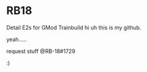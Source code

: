 # RB18
Detail E2s for GMod Trainbuild
hi uh
this is my github.




yeah.....





request stuff @RB-18#1729

:)
